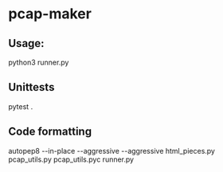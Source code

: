 # pcap-maker

## Usage:

python3 runner.py



## Unittests

pytest .

## Code formatting

autopep8 --in-place --aggressive --aggressive html_pieces.py pcap_utils.py pcap_utils.pyc runner.py
